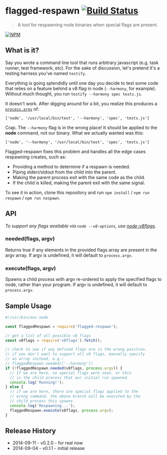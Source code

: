 # flagged-respawn [![Build Status](https://secure.travis-ci.org/tkellen/node-flagged-respawn.png)](http://travis-ci.org/tkellen/node-flagged-respawn)
> A tool for respawning node binaries when special flags are present.

[![NPM](https://nodei.co/npm/flagged-respawn.png)](https://nodei.co/npm/flagged-respawn/)

## What is it?

Say you wrote a command line tool that runs arbitrary javascript (e.g. task runner, test framework, etc). For the sake of discussion, let's pretend it's a testing harness you've named `testify`.

Everything is going splendidly until one day you decide to test some code that relies on a feature behind a v8 flag in node (`--harmony`, for example).  Without much thought, you run `testify --harmony spec tests.js`.

It doesn't work. After digging around for a bit, you realize this produces a [`process.argv`](http://nodejs.org/docs/latest/api/process.html#process_process_argv) of:

`['node', '/usr/local/bin/test', '--harmony', 'spec', 'tests.js']`

Crap. The `--harmony` flag is in the wrong place! It should be applied to the **node** command, not our binary. What we actually wanted was this:

`['node', '--harmony', '/usr/local/bin/test', 'spec', 'tests.js']`

Flagged-respawn fixes this problem and handles all the edge cases respawning creates, such as:
- Providing a method to determine if a respawn is needed.
- Piping stderr/stdout from the child into the parent.
- Making the parent process exit with the same code as the child.
- If the child is killed, making the parent exit with the same signal.

To see it in action, clone this repository and run `npm install` / `npm run respawn` / `npm run nospawn`.

## API

*To support any flags available via `node --v8-options`, use [node-v8flags](https://github.com/tkelle/node-v8flags).*

### needed(flags, argv)

Returns true if any elements in the provided flags array are present in the argv array.  If argv is undefined, it will default to `process.argv`.

### execute(flags, argv)

Spawns a child process with argv re-ordered to apply the specified flags to node, rather than your program. If argv is undefined, it will default to `process.argv`.

## Sample Usage

```js
#!/usr/bin/env node

const flaggedRespawn = require('flagged-respawn');

// get a list of all possible v8 flags
const v8flags = require('v8flags').fetch();

// check to see if any defined flags are in the wrong position.
// if you don't want to support all v8 flags, manually specify
// an array instead, e.g.:
// flaggedRespawn.needed(['--harmony'])
if (!flaggedRespawn.needed(v8flags, process.argv)) {
  // If we are here, no special flags were seen, or this
  // is the child process that our initial run spawned.
  console.log('Running!');
} else {
  // if we are here, there are special flags applied to the
  // wrong command. the above branch will be executed by the
  // child process this spawns.
  console.log('Respawning...');
  flaggedRespawn.execute(v8flags, process.argv);
}
```

## Release History

* 2014-09-11 - v0.2.0 - for real now
* 2014-09-04 - v0.1.1 - initial release

